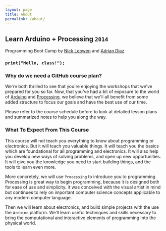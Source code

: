```yaml
---
layout: page
title: About
permalink: /about/
---
```


## Learn Arduino + Processing `2014`
Programming Boot Camp by [Nick Leowen](http://www.nloewen.com/) and [Adrian Diaz](http://www.adriandiaz.ca/)

### `print("Hello, class!");`

### Why do we need a GitHub course plan?

We're both thrilled to see that you're enjoying the workshops that we've prepared for
you so far. Now, that you've had a bit of exposure to the world of
[Arduino](http://arduino.cc/) and [Processing](http://processing.org/),
we believe that we'll all benefit from some added structure to focus our goals
and have the best use of our time.

Please refer to the course schedule before to look at detailed lesson plans and
summarized notes to help you along the way.


### What To Expect From This Course

This course will not teach you everything to know about programming or
electronics. But it will teach you valuable things. It will teach you the
basics which are foundational for all programming and electronics. It will also
help you develop new ways of solving problems, and open up new opportunities.
It will give you the knowledge you need to start building things, and the tools
to learn even more.

More concretely, we will use `Processing` to introduce you to programming.
Processing is great way to begin programming, because it is designed both for
ease of use and simplicity. It was conceived with the visual artist in mind but
continues to rely on important computer science concepts applicable to any modern
computer language.

Then we will learn about electronics, and build simple projects with the use the
`Arduino` platform. We'll learn useful techniques and skills necessary to bring
the computational and interactive elements of programming into the physical world.
